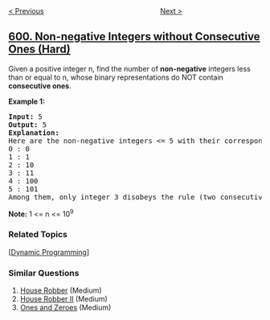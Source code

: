 <!--|This file generated by command(leetcode description); DO NOT EDIT.    |-->
<!--+----------------------------------------------------------------------+-->
<!--|@author    openset <openset.wang@gmail.com>                           |-->
<!--|@link      https://github.com/openset                                 |-->
<!--|@home      https://github.com/openset/leetcode                        |-->
<!--+----------------------------------------------------------------------+-->

[< Previous](../minimum-index-sum-of-two-lists "Minimum Index Sum of Two Lists")
　　　　　　　　　　　　　　　　
[Next >](../human-traffic-of-stadium "Human Traffic of Stadium")

## [600. Non-negative Integers without Consecutive Ones (Hard)](https://leetcode.com/problems/non-negative-integers-without-consecutive-ones "不含连续1的非负整数")

<p>Given a positive integer n, find the number of <b>non-negative</b> integers less than or equal to n, whose binary representations do NOT contain <b>consecutive ones</b>.</p>

<p><b>Example 1:</b><br />
<pre>
<b>Input:</b> 5
<b>Output:</b> 5
<b>Explanation:</b> 
Here are the non-negative integers <= 5 with their corresponding binary representations:
0 : 0
1 : 1
2 : 10
3 : 11
4 : 100
5 : 101
Among them, only integer 3 disobeys the rule (two consecutive ones) and the other 5 satisfy the rule. 
</pre>
</p>

<p><b>Note:</b>
1 <= n <= 10<sup>9</sup>
</p>

### Related Topics
  [[Dynamic Programming](../../tag/dynamic-programming/README.md)]

### Similar Questions
  1. [House Robber](../house-robber) (Medium)
  1. [House Robber II](../house-robber-ii) (Medium)
  1. [Ones and Zeroes](../ones-and-zeroes) (Medium)
